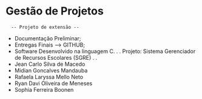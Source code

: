 # Gestão de Projetos
      -- Projeto de extensão --
- Documentação Preliminar;
- Entregas Finais --> GITHUB; 
- Software Desenvolvido na linguagem C.
.
. 
Projeto: Sistema Gerenciador de Recursos Escolares (SGRE)
.
.
- Jean Carlo Silva de Macedo
- Midian Goncalves Mandauba
- Rafaela Laryssa Mello Neto
- Ryan Davi Oliveira de Meneses
- Sophia Ferreira Boonen

